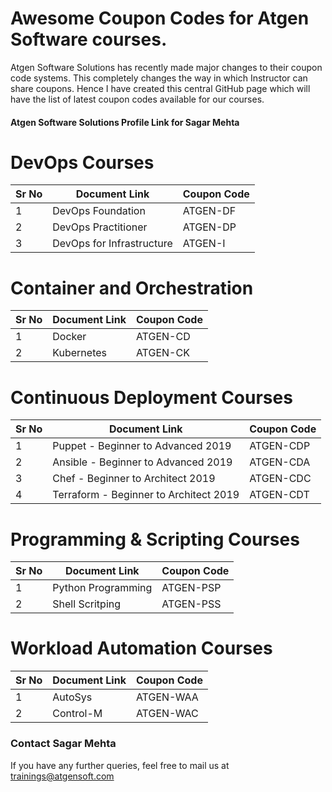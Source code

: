 # Awesome Coupon Codes for Atgen Software courses.

Atgen Software Solutions has recently made major changes to their coupon code systems. This completely changes the way in which Instructor can share coupons. Hence I have created this central GitHub page which will have the list of latest coupon codes available for our courses.

#### Atgen Software Solutions Profile Link for Sagar Mehta


# DevOps Courses 

| Sr No | Document Link | Coupon Code |
| ------ | ------ | ------ |
| 1 |DevOps Foundation | ATGEN-DF | 
| 2 |DevOps Practitioner | ATGEN-DP | 
| 3 |DevOps for Infrastructure | ATGEN-I |

# Container and Orchestration

| Sr No | Document Link | Coupon Code |
| ------ | ------ | ------ |
| 1 | Docker | ATGEN-CD |
| 2 | Kubernetes | ATGEN-CK | 

# Continuous Deployment Courses

| Sr No | Document Link | Coupon Code |
| ------ | ------ | ------ |
| 1 | Puppet - Beginner to Advanced 2019 | ATGEN-CDP | 
| 2 | Ansible - Beginner to Advanced 2019 | ATGEN-CDA | 
| 3 | Chef - Beginner to Architect 2019 | ATGEN-CDC |
| 4 | Terraform - Beginner to Architect 2019 | ATGEN-CDT |

# Programming & Scripting Courses

| Sr No | Document Link | Coupon Code |
| ------ | ------ | ------ |
| 1 | Python Programming | ATGEN-PSP |
| 2 | Shell Scritping | ATGEN-PSS |

# Workload Automation Courses

| Sr No | Document Link | Coupon Code |
| ------ | ------ | ------ |
| 1 | AutoSys | ATGEN-WAA |
| 2 | Control-M | ATGEN-WAC |

### Contact Sagar Mehta
If you have any further queries, feel free to mail us at trainings@atgensoft.com
